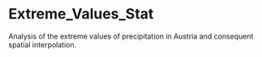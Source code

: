 # Extreme_Values_Stat
Analysis of the extreme values of precipitation in Austria and consequent spatial interpolation.
